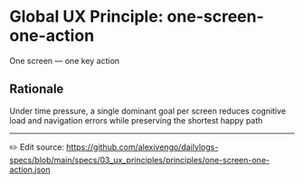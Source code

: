 # Global UX Principle: one-screen-one-action

One screen — one key action

## Rationale
Under time pressure, a single dominant goal per screen reduces cognitive load and navigation errors while preserving the shortest happy path



---
✏️ Edit source: https://github.com/alexivengo/dailylogs-specs/blob/main/specs/03_ux_principles/principles/one-screen-one-action.json